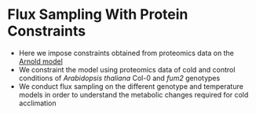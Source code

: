 # Flux Sampling With Protein Constraints

* Here we impose constraints obtained from proteomics data on the [Arnold model](https://www.ncbi.nlm.nih.gov/pubmed/24808102)
* We constraint the model using proteomics data of cold and control conditions of *Arabidopsis thaliana* Col-0 and *fum2* genotypes
* We conduct flux sampling on the different genotype and temperature models in order to understand the metabolic changes required for cold acclimation 
